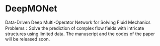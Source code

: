 # DeepMONet
Data-Driven Deep Multi-Operator Network for Solving Fluid Mechanics Problems：Solve the prediction of complex flow fields with intricate structures using limited data.
The manuscript and the codes of the paper will be released soon.
